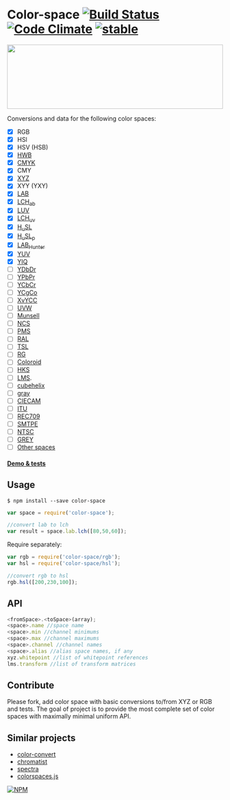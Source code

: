 # Color-space [![Build Status](https://travis-ci.org/dfcreative/color-space.svg?branch=master)](https://travis-ci.org/dfcreative/color-space) [![Code Climate](https://codeclimate.com/github/dfcreative/color-space/badges/gpa.svg)](https://codeclimate.com/github/dfcreative/color-space) [![stable](http://badges.github.io/stability-badges/dist/stable.svg)](http://github.com/badges/stability-badges)

<img src="https://raw.githubusercontent.com/dfcreative/color-space/gh-pages/logo.png" width="100%" height="150"/>

Conversions and data for the following color spaces:

* [x] RGB
* [x] HSl
* [x] HSV (HSB)
* [x] [HWB](http://dev.w3.org/csswg/css-color/#the-hwb-notation)
* [x] [CMYK](https://en.wikipedia.org/wiki/CMYK_color_model)
* [x] CMY
* [x] [XYZ](http://en.wikipedia.org/wiki/CIE_1931_color_space)
* [x] XYY (YXY)
* [x] [LAB](http://en.wikipedia.org/wiki/Lab_color_space)
* [x] [LCH<sub>ab</sub>](https://en.wikipedia.org/wiki/Lab_color_space#Cylindrical_representation:_CIELCh_or_CIEHLC)
* [x] [LUV](http://en.wikipedia.org/wiki/CIELUV)
* [x] [LCH<sub>uv</sub>](http://en.wikipedia.org/wiki/CIELUV#Cylindrical_representation)
* [x] [H<sub>u</sub>SL](http://www.boronine.com/husl/)
* [x] [H<sub>u</sub>SL<sub>p</sub>](http://www.boronine.com/husl/)
* [x] [LAB<sub>Hunter</sub>](http://en.wikipedia.org/wiki/Lab_color_space#Hunter_Lab)
* [x] [YUV](https://en.wikipedia.org/?title=YUV)
* [x] [YIQ](https://en.wikipedia.org/?title=YIQ)
* [ ] [YDbDr](https://en.wikipedia.org/wiki/YDbDr)
* [ ] [YPbPr](https://en.wikipedia.org/wiki/YPbPr)
* [ ] [YCbCr](https://en.wikipedia.org/wiki/YCbCr)
* [ ] [YCgCo](https://en.wikipedia.org/wiki/YCgCo)
* [ ] [XvYCC](https://en.wikipedia.org/wiki/XvYCC)
* [ ] [UVW](https://en.wikipedia.org/wiki/CIE_1964_color_space)
* [ ] [Munsell](https://en.wikipedia.org/wiki/Munsell_color_system)
* [ ] [NCS](https://en.wikipedia.org/wiki/Natural_Color_System)
* [ ] [PMS](https://en.wikipedia.org/wiki/Pantone)
* [ ] [RAL](https://en.wikipedia.org/wiki/RAL_colour_standard)
* [ ] [TSL](https://en.wikipedia.org/wiki/TSL_color_space)
* [ ] [RG](https://en.wikipedia.org/wiki/RG_color_space)
* [ ] [Coloroid](https://en.wikipedia.org/wiki/Coloroid)
* [ ] [HKS](https://en.wikipedia.org/wiki/HKS_(colour_system))
* [ ] [LMS](http://en.wikipedia.org/wiki/LMS_color_space).
* [ ] [cubehelix](https://www.mrao.cam.ac.uk/~dag/CUBEHELIX/)
* [ ] [gray](http://dev.w3.org/csswg/css-color/#grays)
* [ ] [CIECAM](https://en.wikipedia.org/wiki/CIECAM02)
* [ ] [ITU](http://www.jentronics.com/color.html)
* [ ] [REC709](http://www.jentronics.com/color.html)
* [ ] [SMTPE](http://www.jentronics.com/color.html)
* [ ] [NTSC](http://www.jentronics.com/color.html)
* [ ] [GREY](http://www.jentronics.com/color.html)
* [ ] [Other spaces](#contribute)

#### [Demo & tests](https://cdn.rawgit.com/dfcreative/color-space/master/test/index.html)


## Usage

`$ npm install --save color-space`

```js
var space = require('color-space');

//convert lab to lch
var result = space.lab.lch([80,50,60]);
```

Require separately:

```js
var rgb = require('color-space/rgb');
var hsl = require('color-space/hsl');

//convert rgb to hsl
rgb.hsl([200,230,100]);
```


## API


```js
<fromSpace>.<toSpace>(array);
<space>.name //space name
<space>.min //channel minimums
<space>.max //channel maximums
<space>.channel //channel names
<space>.alias //alias space names, if any
xyz.whitepoint //list of whitepoint references
lms.transform //list of transform matrices
```


## Contribute

Please fork, add color space with basic conversions to/from XYZ or RGB and tests.
The goal of project is to provide the most complete set of color spaces with maximally minimal uniform API.


## Similar projects

* [color-convert](https://github.com/harthur/color-convert)
* [chromatist](https://github.com/jrus/chromatist)
* [spectra](https://github.com/avp/spectra)
* [colorspaces.js](https://github.com/boronine/colorspaces.js)


[![NPM](https://nodei.co/npm/color-space.png?downloads=true&downloadRank=true&stars=true)](https://nodei.co/npm/color-space/)
